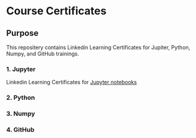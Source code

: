 # Course Certificates

## Purpose
This repositery contains Linkedin Learning Certificates for Jupiter, Python, Numpy, and GitHub trainings.

### 1. Jupyter
Linkedin Learning Certificates for [Jupyter notebooks](certificates/Jupyter.jpg)

### 2. Python

### 3. Numpy

### 4. GitHub
